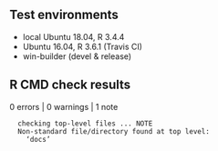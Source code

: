 ## Test environments

* local Ubuntu 18.04, R 3.4.4
* Ubuntu 16.04, R 3.6.1 (Travis CI)
* win-builder (devel & release)

## R CMD check results

0 errors | 0 warnings | 1 note


```
  checking top-level files ... NOTE
  Non-standard file/directory found at top level:
    ‘docs’
```

